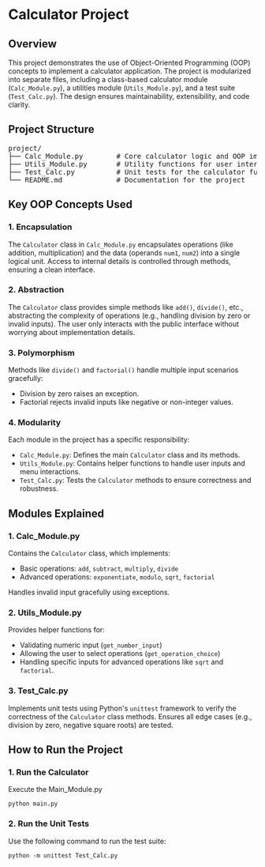 <h1>Calculator Project</h1>

<h2>Overview</h2>
<p>
  This project demonstrates the use of Object-Oriented Programming (OOP) concepts to implement a calculator application.
  The project is modularized into separate files, including a class-based calculator module (<code>Calc_Module.py</code>), 
  a utilities module (<code>Utils_Module.py</code>), and a test suite (<code>Test_Calc.py</code>). 
  The design ensures maintainability, extensibility, and code clarity.
</p>

<h2>Project Structure</h2>
<pre>
project/
├── Calc_Module.py        # Core calculator logic and OOP implementation
├── Utils_Module.py       # Utility functions for user interaction
├── Test_Calc.py          # Unit tests for the calculator functionality
└── README.md             # Documentation for the project
</pre>

<h2>Key OOP Concepts Used</h2>

<h3>1. Encapsulation</h3>
<p>
  The <code>Calculator</code> class in <code>Calc_Module.py</code> encapsulates operations (like addition, multiplication) 
  and the data (operands <code>num1</code>, <code>num2</code>) into a single logical unit. 
  Access to internal details is controlled through methods, ensuring a clean interface.
</p>

<h3>2. Abstraction</h3>
<p>
  The <code>Calculator</code> class provides simple methods like <code>add()</code>, <code>divide()</code>, etc., 
  abstracting the complexity of operations (e.g., handling division by zero or invalid inputs). 
  The user only interacts with the public interface without worrying about implementation details.
</p>

<h3>3. Polymorphism</h3>
<p>
  Methods like <code>divide()</code> and <code>factorial()</code> handle multiple input scenarios gracefully:
  <ul>
      <li>Division by zero raises an exception.</li>
      <li>Factorial rejects invalid inputs like negative or non-integer values.</li>
  </ul>
</p>

<h3>4. Modularity</h3>
<p>
  Each module in the project has a specific responsibility:
  <ul>
      <li><code>Calc_Module.py</code>: Defines the main <code>Calculator</code> class and its methods.</li>
      <li><code>Utils_Module.py</code>: Contains helper functions to handle user inputs and menu interactions.</li>
      <li><code>Test_Calc.py</code>: Tests the <code>Calculator</code> methods to ensure correctness and robustness.</li>
  </ul>
</p>

<h2>Modules Explained</h2>

<h3>1. Calc_Module.py</h3>
<p>
  Contains the <code>Calculator</code> class, which implements:
  <ul>
      <li>Basic operations: <code>add</code>, <code>subtract</code>, <code>multiply</code>, <code>divide</code></li>
      <li>Advanced operations: <code>exponentiate</code>, <code>modulo</code>, <code>sqrt</code>, <code>factorial</code></li>
  </ul>
  Handles invalid input gracefully using exceptions.
</p>

<h3>2. Utils_Module.py</h3>
<p>
  Provides helper functions for:
  <ul>
      <li>Validating numeric input (<code>get_number_input</code>)</li>
      <li>Allowing the user to select operations (<code>get_operation_choice</code>)</li>
      <li>Handling specific inputs for advanced operations like <code>sqrt</code> and <code>factorial</code>.</li>
  </ul>
</p>

<h3>3. Test_Calc.py</h3>
<p>
  Implements unit tests using Python's <code>unittest</code> framework to verify the correctness of the <code>Calculator</code> class methods.
  Ensures all edge cases (e.g., division by zero, negative square roots) are tested.
</p>

<h2>How to Run the Project</h2>

<h3>1. Run the Calculator</h3>
<p>
  Execute the Main_Module.py
</p>
<pre><code>python main.py</code></pre>

<h3>2. Run the Unit Tests</h3>
<p>
  Use the following command to run the test suite:
</p>
<pre><code>python -m unittest Test_Calc.py</code></pre>